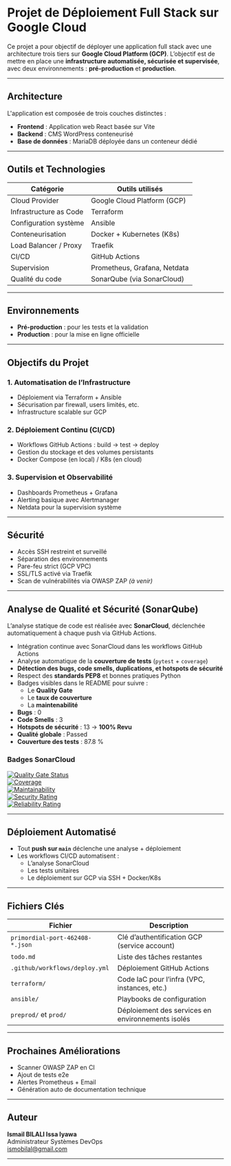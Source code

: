#  Projet de Déploiement Full Stack sur Google Cloud

Ce projet a pour objectif de déployer une application full stack avec une architecture trois tiers sur **Google Cloud Platform (GCP)**. L’objectif est de mettre en place une **infrastructure automatisée, sécurisée et supervisée**, avec deux environnements : **pré-production** et **production**.

---

##  Architecture

L'application est composée de trois couches distinctes :

-  **Frontend** : Application web React basée sur Vite
-  **Backend** : CMS WordPress conteneurisé
-  **Base de données** : MariaDB déployée dans un conteneur dédié

---

##  Outils et Technologies

| Catégorie              | Outils utilisés                               |
|------------------------|-----------------------------------------------|
| Cloud Provider         | Google Cloud Platform (GCP)                   |
| Infrastructure as Code | Terraform                                     |
| Configuration système  | Ansible                                       |
| Conteneurisation       | Docker + Kubernetes (K8s)                     |
| Load Balancer / Proxy  | Traefik                                       |
| CI/CD                  | GitHub Actions                                |
| Supervision            | Prometheus, Grafana, Netdata                  |
| Qualité du code        | SonarQube (via SonarCloud)                    |

---

##  Environnements

-  **Pré-production** : pour les tests et la validation
-  **Production** : pour la mise en ligne officielle

---

##  Objectifs du Projet

###  1. Automatisation de l’Infrastructure
- Déploiement via Terraform + Ansible
- Sécurisation par firewall, users limités, etc.
- Infrastructure scalable sur GCP

###  2. Déploiement Continu (CI/CD)
- Workflows GitHub Actions : build → test → deploy
- Gestion du stockage et des volumes persistants
- Docker Compose (en local) / K8s (en cloud)

###  3. Supervision et Observabilité
- Dashboards Prometheus + Grafana
- Alerting basique avec Alertmanager
- Netdata pour la supervision système

---

##  Sécurité

- Accès SSH restreint et surveillé
- Séparation des environnements
- Pare-feu strict (GCP VPC)
- SSL/TLS activé via Traefik
- Scan de vulnérabilités via OWASP ZAP *(à venir)*

---

##  Analyse de Qualité et Sécurité (SonarQube)

L’analyse statique de code est réalisée avec **SonarCloud**, déclenchée automatiquement à chaque push via GitHub Actions.
- Intégration continue avec SonarCloud dans les workflows GitHub Actions
- Analyse automatique de la **couverture de tests** (`pytest` + `coverage`)
- **Détection des bugs, code smells, duplications, et hotspots de sécurité**
- Respect des **standards PEP8** et bonnes pratiques Python
- Badges visibles dans le README pour suivre :
  - Le **Quality Gate**
  - Le **taux de couverture**
  - La **maintenabilité**
- **Bugs** : 0  
- **Code Smells** : 3  
- **Hotspots de sécurité** : 13 →  **100% Revu**  
- **Qualité globale** :  Passed  
- **Couverture des tests** :  87.8 %

###  Badges SonarCloud

[![Quality Gate Status](https://sonarcloud.io/api/project_badges/measure?project=Bilalismail59_Fullstack-infra&metric=alert_status)](https://sonarcloud.io/summary/new_code?id=Bilalismail59_Fullstack-infra)  
[![Coverage](https://sonarcloud.io/api/project_badges/measure?project=Bilalismail59_Fullstack-infra&metric=coverage)](https://sonarcloud.io/summary/new_code?id=Bilalismail59_Fullstack-infra)  
[![Maintainability](https://sonarcloud.io/api/project_badges/measure?project=Bilalismail59_Fullstack-infra&metric=sqale_rating)](https://sonarcloud.io/summary/new_code?id=Bilalismail59_Fullstack-infra)  
[![Security Rating](https://sonarcloud.io/api/project_badges/measure?project=Bilalismail59_Fullstack-infra&metric=security_rating)](https://sonarcloud.io/summary/new_code?id=Bilalismail59_Fullstack-infra)  
[![Reliability Rating](https://sonarcloud.io/api/project_badges/measure?project=Bilalismail59_Fullstack-infra&metric=reliability_rating)](https://sonarcloud.io/summary/new_code?id=Bilalismail59_Fullstack-infra)


---

##  Déploiement Automatisé

- Tout **push sur `main`** déclenche une analyse + déploiement
- Les workflows CI/CD automatisent :
  - L’analyse SonarCloud
  - Les tests unitaires
  - Le déploiement sur GCP via SSH + Docker/K8s

---

##  Fichiers Clés

| Fichier                            | Description                                      |
|-----------------------------------|--------------------------------------------------|
| `primordial-port-462408-*.json`  | Clé d’authentification GCP (service account)     |
| `todo.md`                         | Liste des tâches restantes                       |
| `.github/workflows/deploy.yml`   | Déploiement GitHub Actions                       |
| `terraform/`                      | Code IaC pour l’infra (VPC, instances, etc.)     |
| `ansible/`                        | Playbooks de configuration                       |
| `preprod/` et `prod/`            | Déploiement des services en environnements isolés|

---

##  Prochaines Améliorations

-  Scanner OWASP ZAP en CI
-  Ajout de tests e2e
-  Alertes Prometheus + Email
-  Génération auto de documentation technique

---

##  Auteur

**Ismail BILALI Issa Iyawa**  
Administrateur Systèmes DevOps  
 ismobilal@gmail.com

---

